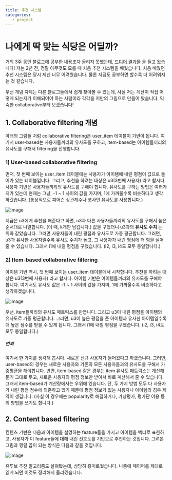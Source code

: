```yaml
---
title: 추천 시스템
categories:
   - project
---
```


# 나에게 딱 맞는 식당은 어딜까?

거의 3주 동안 블로그에 공부한 내용조차 올리지 못했는데, <a href="https://github.com/osj3474/Recommendation-system" target="_blank">드디어 결과물</a> 을 들고 왔습니다! 저는 2년 전, 정말 아무것도 모를 때 처음 추천 시스템을 배웠습니다. 처음 배웠던 추천 시스템은 당시 제겐 너무 어려웠습니다. 물론 지금도 공부하면 할수록 더 어려워지는 것 같습니다.

우선 개념 자체는 다른 블로그들에서 쉽게 찾아볼 수 있는데, 사실 저는 계산이 직접 어떻게 되는지가 이해되어야 하는 사람이라 각각을 저만의 그림으로 만들어 봤습니다. 익숙한 collaborative부터 보겠습니다!

## 1. Collaborative filtering 개념

아래의 그림들 처럼 collaborative filtering은 user_item 테이블이 기반이 됩니다. 여기서 user-based는 사용자들끼리의 유사도를 구하고, item-based는 아이템들끼리의 유사도를 구해서 filtering을 진행합니다.

### 1) User-based collaborative filtering

먼저, 첫 번째 보이는 user_item 테이블에는 사용자가 아이템에 내린 평점이 값으로 들어가 있는 테이블입니다. 그리고, 추천을 하려는 대상은 u3(3번째 사용자) 라고 합시다. 사용자 기반은 사용자들끼리의 유사도를 구해야 합니다. 유사도를 구하는 방법은 여러가지가 있는데 현재는 그냥, -1 ~ 1 사이의 값을 가지며, 1에 가까울수록 비슷하다고 생각하겠습니다. (통상적으로 피어슨 상관계수나 코사인 유사도를 사용합니다.)

![image](https://user-images.githubusercontent.com/42775225/89480561-a20aaf00-d7d0-11ea-9e11-e9c0b29d1a0b.png)

지금은 u3에게 추천을 해준다고 하면, u3과 다른 사용자들끼리의 유사도를 구해서 높은 순서대로 나열합니다. (이 때, k개만 남깁니다.) 값을 구했더니 u3과의 **유사도 수치** 는 위와 같았습니다. 그러면 사용자들이 내린 평점과 유사도로 가중 평균합니다. 그러면, u3과 유사한 사용자일수록 유사도 수치가 높고, 그 사용자가 내린 평점에 더 힘을 실어줄 수 있습니다. 그래서 i1에 내릴 평점을 구했습니다. (i2, i3, i4도 모두 동일합니다.)

### 2) Item-based collaborative filtering

아이템 기반 역시, 첫 번째 보이는 user_item 테이블에서 시작합니다. 추천을 하려는 대상은 u3(3번째 사용자) 라고 합시다. 아이템 기반은 아이템들끼리의 유사도를 구해야 합니다. 여기서도 유사도 값은 -1 ~ 1 사이의 값을 가지며, 1에 가까울수록 비슷하다고 생각하겠습니다.

![image](https://user-images.githubusercontent.com/42775225/89481568-fc0c7400-d7d2-11ea-900b-49b9f16a9f81.png)

우선, item들끼리의 유사도 매트릭스를 만듭니다. 그리고 u3이 내린 평점을 아이템의 유사도로 가중 평균합니다. 그러면, u3이 높은 평점을 준 아이템과 유사한 아이템일수록 더 높은 점수를 받을 수 있게 됩니다. 그래서 i1에 내릴 평점을 구했습니다. (i2, i3, i4도 모두 동일합니다.)

##### 번외

여기서 한 가지를 생각해 봅시다. 새로운 신규 사용자가 들어왔다고 하겠습니다. 그러면, user-based의 경우는 새로운 사용자와 기존의 모든 사용자들과의 유사도를 구해서 가중평균을 해야합니다. 반면, item-based 같은 경우는 item 유사도 매트릭스는 계산해둔거 그대로 두고, 새로운 사용자의 평점 정보만 받아서 바로 계산해서 줄 수 있습니다. 그래서 item-based가 계산량에서는 우위에 있습니다. 단, 두 가지 방법 모두 다 사용자가 내린 평점 점수에 의존하고 있기 때문에 평점 정보가 없는 사용자나 아이템의 경우 제약이 생깁니다. (사실 이 경우에는 popularity로 해결하거나, 가상평가, 평가단 이용 등의 방법을 쓰기도 합니다.)

## 2. Content based filtering

컨텐츠 기반은 다음과 아이템을 설명하는 feature들을 가지고 아이템을 벡터로 표현하고, 사용자가 이 feature들에 대해 내린 선호도를 기반으로 추천하는 것입니다. 그려본 그림과 행렬 곱이 되는 방식은 다음과 같을 것입니다.

![image](https://user-images.githubusercontent.com/42775225/89487554-c3739700-d7e0-11ea-8472-eaa6e6972cf2.png)

유투브 추천 알고리즘도 살펴봤는데, 상당히 흥미로웠습니다. 나중에 페이퍼를 제대로 읽게 되면 이것도 정리해서 올리겠습니다.
